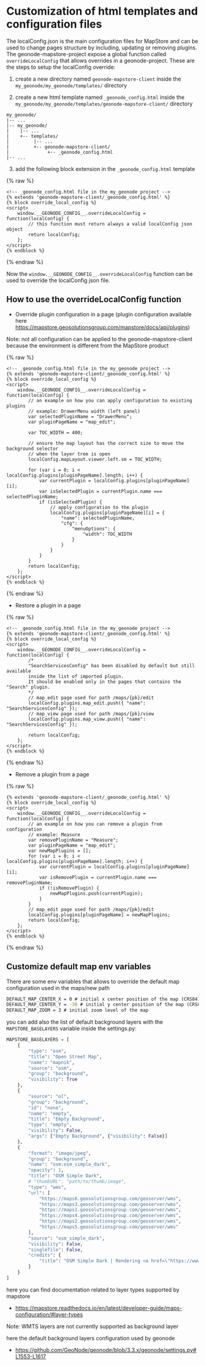 # Customization of html templates and configuration files

The localConfig.json is the main configuration files for MapStore and can be used to change pages structure by including, updating or removing plugins.
The geonode-mapstore-project expose a global function called `overrideLocalConfig` that allows overrides in a geonode-project. These are the steps to setup the localConfig override:

1) create a new directory named `geonode-mapstore-client` inside the `my_geonode/my_geonode/templates/` directory

2) create a new html template named `_geonode_config.html` inside the `my_geonode/my_geonode/templates/geonode-mapstore-client/` directory

```
my_geonode/
|-- ...
|-- my_geonode/
|    |-- ...
|    +-- templates/
|         |-- ...
|         +-- geonode-mapstore-client/
|              +-- _geonode_config.html
|-- ...
```

3) add the following block extension in the `_geonode_config.html` template 

{% raw %}
```django
<!-- _geonode_config.html file in the my_geonode project -->
{% extends 'geonode-mapstore-client/_geonode_config.html' %}
{% block override_local_config %}
<script>
    window.__GEONODE_CONFIG__.overrideLocalConfig = function(localConfig) {
        // this function must return always a valid localConfig json object
        return localConfig;
    };
</script>
{% endblock %}
```
{% endraw %}

Now the `window.__GEONODE_CONFIG__.overrideLocalConfig` function can be used to override the localConfig json file.

## How to use the overrideLocalConfig function

- Override plugin configuration in a page (plugin configuration available here https://mapstore.geosolutionsgroup.com/mapstore/docs/api/plugins)

Note: not all configuration can be applied to the geonode-mapstore-client because the environment is different from the MapStore product

{% raw %}
```django
<!-- _geonode_config.html file in the my_geonode project -->
{% extends 'geonode-mapstore-client/_geonode_config.html' %}
{% block override_local_config %}
<script>
    window.__GEONODE_CONFIG__.overrideLocalConfig = function(localConfig) {
        // an example on how you can apply configuration to existing plugins
        // example: DrawerMenu width (left panel)
        var selectedPluginName = "DrawerMenu";
        var pluginPageName = "map_edit";

        var TOC_WIDTH = 400;

        // ensure the map layout has the correct size to move the background selector
        // when the layer tree is open
        localConfig.mapLayout.viewer.left.sm = TOC_WIDTH;

        for (var i = 0; i < localConfig.plugins[pluginPageName].length; i++) {
            var currentPlugin = localConfig.plugins[pluginPageName][i];
            var isSelectedPlugin = currentPlugin.name === selectedPluginName;
            if (isSelectedPlugin) {
                // apply configuration to the plugin
                localConfig.plugins[pluginPageName][i] = {
                    "name": selectedPluginName,
                    "cfg": {
                        "menuOptions": {
                            "width": TOC_WIDTH
                        }
                    }
                }
            }
        }
        return localConfig;
    };
</script>
{% endblock %}
```
{% endraw %}

- Restore a plugin in a page

{% raw %}
```django
<!-- _geonode_config.html file in the my_geonode project -->
{% extends 'geonode-mapstore-client/_geonode_config.html' %}
{% block override_local_config %}
<script>
    window.__GEONODE_CONFIG__.overrideLocalConfig = function(localConfig) {
        /*
        "SearchServicesConfig" has been disabled by default but still available
        inside the list of imported plugin.
        It should be enabled only in the pages that contains the "Search" plugin.
        */
        // map_edit page used for path /maps/{pk}/edit
        localConfig.plugins.map_edit.push({ "name": "SearchServicesConfig" });
        // map_view page used for path /maps/{pk}/view
        localConfig.plugins.map_view.push({ "name": "SearchServicesConfig" });

        return localConfig;
    };
</script>
{% endblock %}
```
{% endraw %}

- Remove a plugin from a page

{% raw %}
```django
{% extends 'geonode-mapstore-client/_geonode_config.html' %}
{% block override_local_config %}
<script>
    window.__GEONODE_CONFIG__.overrideLocalConfig = function(localConfig) {
        // an example on how you can remove a plugin from configuration
        // example: Measure
        var removePluginName = "Measure";
        var pluginPageName = "map_edit";
        var newMapPlugins = [];
        for (var i = 0; i < localConfig.plugins[pluginPageName].length; i++) {
            var currentPlugin = localConfig.plugins[pluginPageName][i];
            var isRemovePlugin = currentPlugin.name === removePluginName;
            if (!isRemovePlugin) {
                newMapPlugins.push(currentPlugin);
            }
        }
        // map_edit page used for path /maps/{pk}/edit
        localConfig.plugins[pluginPageName] = newMapPlugins;
        return localConfig;
    };
</script>
{% endblock %}
```
{% endraw %}

## Customize default map env variables

There are some env variables that allows to override the default map configuration used in the maps/new path

```cmd
DEFAULT_MAP_CENTER_X = 0 # initial x center position of the map (CRS84)
DEFAULT_MAP_CENTER_Y = -30 # initial y center position of the map (CRS84)
DEFAULT_MAP_ZOOM = 3 # initial zoom level of the map
```

you can add also the list of default background layers with the `MAPSTORE_BASELAYERS` variable inside the settings.py:

```py
MAPSTORE_BASELAYERS = [
    {
        "type": "osm",
        "title": "Open Street Map",
        "name": "mapnik",
        "source": "osm",
        "group": "background",
        "visibility": True
    },
    {
        "source": "ol",
        "group": "background",
        "id": "none",
        "name": "empty",
        "title": "Empty Background",
        "type": "empty",
        "visibility": False,
        "args": ["Empty Background", {"visibility": False}]
    },
    {
        "format": "image/jpeg",
        "group": "background",
        "name": "osm:osm_simple_dark",
        "opacity": 1,
        "title": "OSM Simple Dark",
        # "thumbURL": "path/to/thumb/image",
        "type": "wms",
        "url": [
            "https://maps6.geosolutionsgroup.com/geoserver/wms",
            "https://maps3.geosolutionsgroup.com/geoserver/wms",
            "https://maps1.geosolutionsgroup.com/geoserver/wms",
            "https://maps4.geosolutionsgroup.com/geoserver/wms",
            "https://maps2.geosolutionsgroup.com/geoserver/wms",
            "https://maps5.geosolutionsgroup.com/geoserver/wms"
        ],
        "source": "osm_simple_dark",
        "visibility": False,
        "singleTile": False,
        "credits": {
            "title": "OSM Simple Dark | Rendering <a href=\"https://www.geo-solutions.it/\">GeoSolutions</a> | Data © <a href=\"http://www.openstreetmap.org/\">OpenStreetMap</a> contributors, <a href=\"http://www.openstreetmap.org/copyright\">ODbL</a>"
        }
    }
]
```

here you can find documentation related to layer types supported by mapstore

- https://mapstore.readthedocs.io/en/latest/developer-guide/maps-configuration/#layer-types

Note: WMTS layers are not currently supported as background layer

here the default background layers configuration used by geonode

- https://github.com/GeoNode/geonode/blob/3.3.x/geonode/settings.py#L1553-L1617
